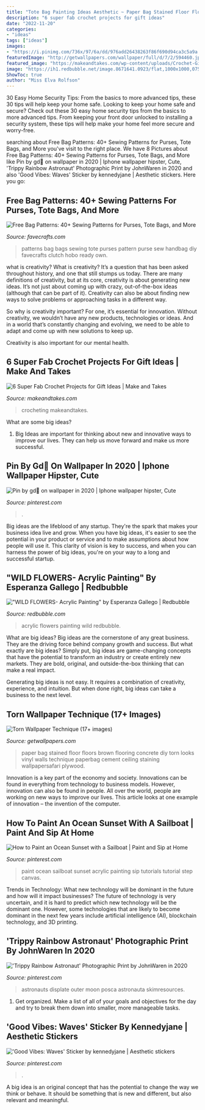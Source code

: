 ```yaml
---
title: "Tote Bag Painting Ideas Aesthetic ~ Paper Bag Stained Floor Floors Brown Flooring Concrete Diy Torn Looks Vinyl Walls Technique Paperbag Cement Ceiling Staining Wallpapersafari Plywood"
description: "6 super fab crochet projects for gift ideas"
date: "2022-11-20"
categories:
- "ideas"
tags: ["ideas"]
images:
- "https://i.pinimg.com/736x/97/6a/dd/976add26438263f86f690d94ca3c5a9a.jpg"
featuredImage: "http://getwallpapers.com/wallpaper/full/d/7/2/594460.jpg"
featured_image: "https://makeandtakes.com/wp-content/uploads/Crochet-Gift-Ideas-to-Make.jpg"
image: "https://ih1.redbubble.net/image.8671641.0923/flat,1000x1000,075,f.jpg"
ShowToc: true
author: "Miss Elva Rolfson"
---
```



30 Easy Home Security Tips: From the basics to more advanced tips, these 30 tips will help keep your home safe.
Looking to keep your home safe and secure? Check out these 30 easy home security tips from the basics to more advanced tips. From keeping your front door unlocked to installing a security system, these tips will help make your home feel more secure and worry-free.

	

		
searching about Free Bag Patterns: 40+ Sewing Patterns for Purses, Tote Bags, and More you've visit to the right place. We have 8 Pictures about Free Bag Patterns: 40+ Sewing Patterns for Purses, Tote Bags, and More like Pin by gd🍂 on wallpaper in 2020 | Iphone wallpaper hipster, Cute, &#039;Trippy Rainbow Astronaut&#039; Photographic Print by JohnWaren in 2020 and also &#039;Good Vibes: Waves&#039; Sticker by kennedyjane | Aesthetic stickers. Here you go:
		
    
## Free Bag Patterns: 40+ Sewing Patterns For Purses, Tote Bags, And More

<img loading=lazy src="http://irepo.primecp.com/2018/03/367962/Free-Bag-Patterns_ExtraLarge1000_ID-2682378.png?v=2682378" onerror="this.onerror=null;this.src='https://tse1.mm.bing.net/th?id=OIP.v3qnVAzepM--IetnattyoAHaHa&amp;pid=15.1';" alt="Free Bag Patterns: 40+ Sewing Patterns for Purses, Tote Bags, and More">

_Source: favecrafts.com_

>patterns bag bags sewing tote purses pattern purse sew handbag diy favecrafts clutch hobo ready own. 

	

what is creativity?
What is creativity? It’s a question that has been asked throughout history, and one that still stumps us today. There are many definitions of creativity, but at its core, creativity is about generating new ideas.
It’s not just about coming up with crazy, out-of-the-box ideas (although that can be part of it). Creativity can also be about finding new ways to solve problems or approaching tasks in a different way.

So why is creativity important? For one, it’s essential for innovation. Without creativity, we wouldn’t have any new products, technologies or ideas. And in a world that’s constantly changing and evolving, we need to be able to adapt and come up with new solutions to keep up.

Creativity is also important for our mental health.

    
## 6 Super Fab Crochet Projects For Gift Ideas | Make And Takes

<img loading=lazy src="https://makeandtakes.com/wp-content/uploads/Crochet-Gift-Ideas-to-Make.jpg" onerror="this.onerror=null;this.src='https://tse2.mm.bing.net/th?id=OIP.WlKuIWP_bKtxnLoK55BY0QHaKy&amp;pid=15.1';" alt="6 Super Fab Crochet Projects for Gift Ideas | Make and Takes">

_Source: makeandtakes.com_

>crocheting makeandtakes. 

	

What are some big ideas?
1. Big Ideas are important for thinking about new and innovative ways to improve our lives. They can help us move forward and make us more successful.

    
## Pin By Gd🍂 On Wallpaper In 2020 | Iphone Wallpaper Hipster, Cute

<img loading=lazy src="https://i.pinimg.com/736x/1c/e1/df/1ce1df85263fe1665c1ee819d0a15b90.jpg" onerror="this.onerror=null;this.src='https://tse2.mm.bing.net/th?id=OIP.ZP5m21E3d1JP0G4Xjfqv_wHaNT&amp;pid=15.1';" alt="Pin by gd🍂 on wallpaper in 2020 | Iphone wallpaper hipster, Cute">

_Source: pinterest.com_

>. 

	

Big ideas are the lifeblood of any startup. They're the spark that makes your business idea live and grow. When you have big ideas, it's easier to see the potential in your product or service and to make assumptions about how people will use it. This clarity of vision is key to success, and when you can harness the power of big ideas, you're on your way to a long and successful startup.

    
## &quot;WILD FLOWERS- Acrylic Painting&quot; By Esperanza Gallego | Redbubble

<img loading=lazy src="https://ih1.redbubble.net/image.8671641.0923/flat,1000x1000,075,f.jpg" onerror="this.onerror=null;this.src='https://tse4.mm.bing.net/th?id=OIP.Df9okxuYUaBzJ9BhD8bVOQHaFN&amp;pid=15.1';" alt="&quot;WILD FLOWERS- Acrylic Painting&quot; by Esperanza Gallego | Redbubble">

_Source: redbubble.com_

>acrylic flowers painting wild redbubble. 

	

What are big ideas?
Big ideas are the cornerstone of any great business. They are the driving force behind company growth and success. But what exactly are big ideas?
Simply put, big ideas are game-changing concepts that have the potential to transform an industry or create entirely new markets. They are bold, original, and outside-the-box thinking that can make a real impact.

Generating big ideas is not easy. It requires a combination of creativity, experience, and intuition. But when done right, big ideas can take a business to the next level.

    
## Torn Wallpaper Technique (17+ Images)

<img loading=lazy src="http://getwallpapers.com/wallpaper/full/d/7/2/594460.jpg" onerror="this.onerror=null;this.src='https://tse1.mm.bing.net/th?id=OIP.1ttoijQ5nhbhp-aGmwlSUwHaFj&amp;pid=15.1';" alt="Torn Wallpaper Technique (17+ images)">

_Source: getwallpapers.com_

>paper bag stained floor floors brown flooring concrete diy torn looks vinyl walls technique paperbag cement ceiling staining wallpapersafari plywood. 

	

Innovation is a key part of the economy and society. Innovations can be found in everything from technology to business models. However, innovation can also be found in people. All over the world, people are working on new ways to improve our lives. This article looks at one example of innovation – the invention of the computer.

    
## How To Paint An Ocean Sunset With A Sailboat | Paint And Sip At Home

<img loading=lazy src="https://i.pinimg.com/736x/49/0e/d8/490ed83dc299ac3ce293bfb1d5d5ac53.jpg" onerror="this.onerror=null;this.src='https://tse3.mm.bing.net/th?id=OIP.YW-RNxroUsMhqsaQJrKOuAHaFj&amp;pid=15.1';" alt="How to Paint an Ocean Sunset with a Sailboat | Paint and Sip at Home">

_Source: pinterest.com_

>paint ocean sailboat sunset acrylic painting sip tutorials tutorial step canvas. 

	

Trends in Technology: What new technology will be dominant in the future and how will it impact businesses?
The future of technology is very uncertain, and it is hard to predict which new technology will be the dominant one. However, some technologies that are likely to become dominant in the next few years include artificial intelligence (AI), blockchain technology, and 3D printing.

    
## &#039;Trippy Rainbow Astronaut&#039; Photographic Print By JohnWaren In 2020

<img loading=lazy src="https://i.pinimg.com/736x/97/6a/dd/976add26438263f86f690d94ca3c5a9a.jpg" onerror="this.onerror=null;this.src='https://tse4.mm.bing.net/th?id=OIP.gwkJTmICKcpwn_YwfUBVCAHaJ3&amp;pid=15.1';" alt="&#039;Trippy Rainbow Astronaut&#039; Photographic Print by JohnWaren in 2020">

_Source: pinterest.com_

>astronauts displate outer moon posca astronauta skimresources. 

	

1. Get organized. Make a list of all of your goals and objectives for the day and try to break them down into smaller, more manageable tasks.

    
## &#039;Good Vibes: Waves&#039; Sticker By Kennedyjane | Aesthetic Stickers

<img loading=lazy src="https://i.pinimg.com/736x/16/a1/d2/16a1d299b479cf3c9f706c4bfb48449e.jpg" onerror="this.onerror=null;this.src='https://tse1.mm.bing.net/th?id=OIP.TDFwbeBGHBgYshUka8LMCwAAAA&amp;pid=15.1';" alt="&#039;Good Vibes: Waves&#039; Sticker by kennedyjane | Aesthetic stickers">

_Source: pinterest.com_

>. 

	

A big idea is an original concept that has the potential to change the way we think or behave. It should be something that is new and different, but also relevant and meaningful.

